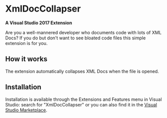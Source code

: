 # XmlDocCollapser 
**A Visual Studio 2017 Extension**

Are you a well-mannered developer who documents code with lots of XML Docs? If you do but don't want to see bloated code files this simple extension is for you.

## How it works
The extension automatically collapses XML Docs when the file is opened.

## Installation
Installation is available through the Extensions and Features menu in Visual Studio: search for "XmlDocCollapser" or you can also find it in the [Visual Studio Marketplace](https://marketplace.visualstudio.com).
